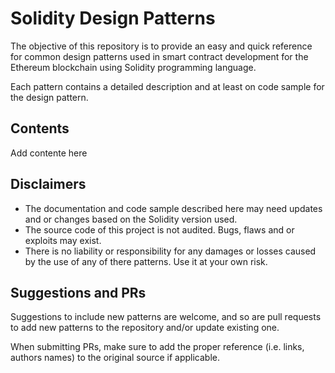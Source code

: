 # Solidity Design Patterns
The objective of this repository is to provide an easy and quick reference for common design patterns used in smart contract development for the Ethereum blockchain using Solidity programming language.

Each pattern contains a detailed description and at least on code sample for the design pattern.


## Contents
Add contente here

## Disclaimers
- The documentation and code sample described here may need updates and or changes based on the Solidity version used.
- The source code of this project is not audited. Bugs, flaws and or exploits may exist.
- There is no liability or responsibility for any damages or losses caused by the use of any of there patterns. Use it at your own risk.

## Suggestions and PRs
Suggestions to include new patterns are welcome, and so are pull requests to add new patterns to the repository and/or update existing one.

When submitting PRs, make sure to add the proper reference (i.e. links, authors names) to the original source if applicable.
